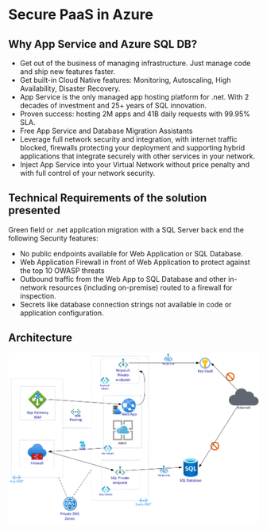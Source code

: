 # Secure PaaS in Azure
## Why App Service and Azure SQL DB?
* Get out of the business of managing infrastructure. Just manage code and ship new features faster.
* Get built-in Cloud Native features: Monitoring, Autoscaling, High Availability, Disaster Recovery.
* App Service is the only managed app hosting platform for .net. With 2 decades of investment and 25+ years of SQL innovation.
* Proven success: hosting 2M apps and 41B daily requests with 99.95% SLA.
* Free App Service and Database Migration Assistants
* Leverage full network security and integration, with internet traffic blocked, firewalls protecting your deployment and supporting hybrid applications that integrate securely with other services in your network.
* Inject App Service into your Virtual Network without price penalty and with full control of your network security.
## Technical Requirements of the solution presented
Green field or .net application migration with a SQL Server back end the following Security features:
* No public endpoints available for Web Application or SQL Database.
* Web Application Firewall in front of Web Application to protect against the top 10 OWASP threats
* Outbound traffic from the Web App to SQL Database and other in-network resources (including on-premise) routed to a firewall for inspection.
* Secrets like database connection strings not available in code or application configuration.
## Architecture
![Secure PaaS](https://github.com/azuregomez/securepaas/blob/main/arcitecture.png)